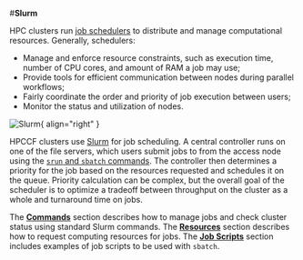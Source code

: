 #**Slurm**

HPC clusters run [job schedulers](https://en.wikipedia.org/wiki/Job_scheduler) to distribute and manage
computational resources.
Generally, schedulers:

- Manage and enforce resource constraints, such as execution time, number of CPU cores, and amount of RAM a job may use;
- Provide tools for efficient communication between nodes during parallel workflows;
- Fairly coordinate the order and priority of job execution between users;
- Monitor the status and utilization of nodes.


![Slurm](../img/Slurm_logo.png){ align="right" }

HPCCF clusters use [Slurm](https://slurm.schedmd.com/documentation.html) for job scheduling.
A central controller runs on one of the file servers, which users submit jobs to from the access node using the
[`srun` and `sbatch` commands](commands.md).
The controller then determines a priority for the job based on the resources requested and schedules it on the queue.
Priority calculation can be complex, but the overall goal of the scheduler is to optimize a tradeoff between throughput on the cluster as a whole and turnaround time on jobs.

The [**Commands**](commands.md) section describes how to manage jobs and check cluster status using standard Slurm commands.
The [**Resources**](resources.md) section describes how to request computing resources for jobs.
The [**Job Scripts**](jobscripts.md) section includes examples of job scripts to be used with `sbatch`.
